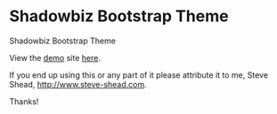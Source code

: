 # Shadowbiz Bootstrap Theme
Shadowbiz Bootstrap Theme

View the <a href="https://steveshead.github.io/bootstrap3-shadowbiz/">demo</a> site <a href="https://steveshead.github.io/bootstrap3-shadowbiz/">here</a>.

If you end up using this or any part of it please attribute it to me, Steve Shead, http://www.steve-shead.com.

Thanks!
